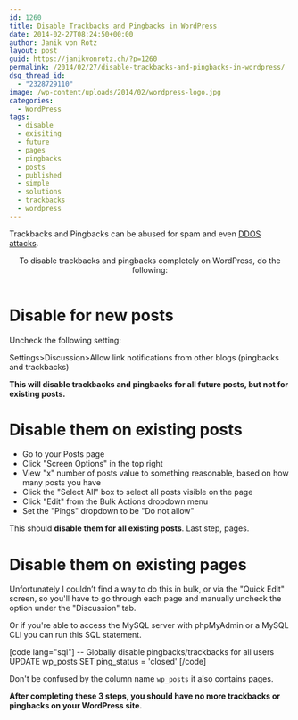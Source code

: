 ```yaml
---
id: 1260
title: Disable Trackbacks and Pingbacks in WordPress
date: 2014-02-27T08:24:50+00:00
author: Janik von Rotz
layout: post
guid: https://janikvonrotz.ch/?p=1260
permalink: /2014/02/27/disable-trackbacks-and-pingbacks-in-wordpress/
dsq_thread_id:
  - "2328729110"
image: /wp-content/uploads/2014/02/wordpress-logo.jpg
categories:
  - WordPress
tags:
  - disable
  - exisiting
  - future
  - pages
  - pingbacks
  - posts
  - published
  - simple
  - solutions
  - trackbacks
  - wordpress
---
```

Trackbacks and Pingbacks can be abused for spam and even <a href="https://krebsonsecurity.com/2014/03/blogs-of-war-dont-be-cannon-fodder/" title="DDOS attacks">DDOS attacks</a>.

<header>To disable trackbacks and pingbacks completely on WordPress, do the following:

</header>

<div>
<h1>Disable for new posts</h1>
Uncheck the following setting:

Settings&gt;Discussion&gt;Allow link notifications from other blogs (pingbacks and trackbacks)

<!--more-->

<strong>This will disable trackbacks and pingbacks for all future posts, but not for existing posts.</strong>
<h1>Disable them on existing posts</h1>
<ul>
    <li>Go to your Posts page</li>
    <li>Click "Screen Options" in the top right</li>
    <li>View "x" number of posts value to something reasonable, based on how many posts you have</li>
    <li>Click the "Select All" box to select all posts visible on the page</li>
    <li>Click "Edit" from the Bulk Actions dropdown menu</li>
    <li>Set the "Pings" dropdown to be "Do not allow"</li>
</ul>
This should <strong>disable them for all existing posts</strong>. Last step, pages.
<h1>Disable them on existing pages</h1>

Unfortunately I couldn’t find a way to do this in bulk, or via the "Quick Edit" screen, so you'll have to go through each page and manually uncheck the option under the "Discussion" tab.

Or if you're able to access the MySQL server with phpMyAdmin or a MySQL CLI you can run this SQL statement.

[code lang="sql"]
-- Globally disable pingbacks/trackbacks for all users
UPDATE wp_posts SET ping_status = 'closed'
[/code]

Don't be confused by the column name `wp_posts` it also contains pages.

<strong>After completing these 3 steps, you should have no more trackbacks or pingbacks on your WordPress site.</strong>

</div>